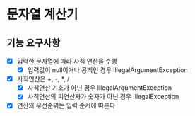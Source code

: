 # 문자열 계산기
## 기능 요구사항
- [X] 입력한 문자열에 따라 사칙 연산을 수행
  - [X] 입력값이 null이거나 공백인 경우 IllegalArgumentException
- [X] 사칙연산은 +, -, *, /
  - [X] 사칙연산 기호가 아닌 경우 IllegalArgumentException
  - [X] 사칙연산의 피연산자가 숫자가 아닌 경우 IllegalException
- [X] 연산의 우선순위는 입력 순서에 따른다